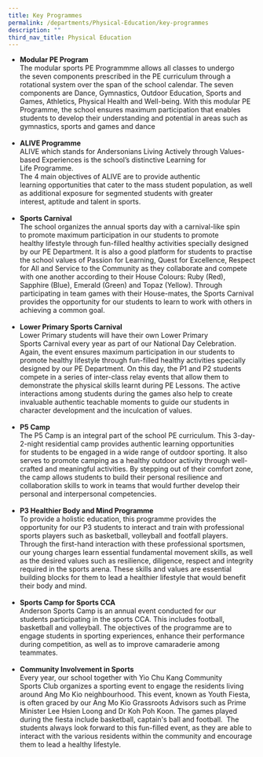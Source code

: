 ```yaml
---
title: Key Programmes
permalink: /departments/Physical-Education/key-programmes
description: ""
third_nav_title: Physical Education
---
```

<ul>
<li>
<div><strong>Modular PE Program</strong>&nbsp;</div>
<div>The modular sports PE Programmme allows all classes to undergo the&nbsp;seven components prescribed in the PE curriculum through a rotational&nbsp;system over the span of the school calendar. The seven components are&nbsp;Dance, Gymnastics, Outdoor Education, Sports and Games, Athletics,&nbsp;Physical Health and Well-being. With this modular PE Programme, the school&nbsp;ensures maximum participation that enables students to develop their&nbsp;understanding and potential in areas such as gymnastics, sports and&nbsp;games and dance</div>
<div>&nbsp;</div>
</li>
<li>
<div><strong>ALIVE Programme</strong>&nbsp;</div>
<div>ALIVE which stands for Andersonians Living Actively through Values-based Experiences is the school&rsquo;s distinctive Learning for Life&nbsp;Programme. &nbsp;</div>
<div>The 4 main objectives of ALIVE are to provide authentic learning&nbsp;opportunities that cater to the mass student population, as well as&nbsp;additional exposure for segmented students with greater interest,&nbsp;aptitude and talent in sports.</div>
<div>&nbsp;</div>
</li>
<li>
<div><strong>Sports Carnival</strong>&nbsp;</div>
<div>The school organizes the annual sports day with a carnival-like spin to&nbsp;promote maximum participation in our students to promote healthy&nbsp;lifestyle through fun-filled healthy activities specially designed by our PE&nbsp;Department. It is also a good platform for students to practise the school&nbsp;values of Passion for Learning, Quest for Excellence, Respect for All and&nbsp;Service to the Community as they collaborate and compete with one&nbsp;another according to their House Colours: Ruby (Red), Sapphire (Blue),&nbsp;Emerald (Green) and Topaz (Yellow). Through participating in team&nbsp;games with their House-mates, the Sports Carnival provides the&nbsp;opportunity for our students to learn to work with others in achieving a&nbsp;common goal.</div>
<div>&nbsp;</div>
</li>
<li>
<div><strong>Lower Primary Sports Carnival</strong>&nbsp;</div>
<div>Lower Primary students will have their own Lower Primary Sports&nbsp;Carnival every year as part of our National Day Celebration. Again, the&nbsp;event ensures maximum participation in our students to promote healthy&nbsp;lifestyle through fun-filled healthy activities specially designed by our PE&nbsp;Department. On this day, the P1 and P2 students compete in a series of&nbsp;inter-class relay events that allow them to demonstrate the physical skills&nbsp;learnt during PE Lessons. The active interactions among students during&nbsp;the games also help to create invaluable authentic teachable moments to&nbsp;guide our students in character development and the inculcation of&nbsp;values.</div>
<div>&nbsp;</div>
</li>
<li>
<div><strong>P5 Camp</strong>&nbsp;</div>
<div>The P5 Camp is an integral part of the school PE curriculum. This 3-day-2-night residential camp provides authentic learning opportunities for&nbsp;students to be engaged in a wide range of outdoor sporting. It also serves&nbsp;to promote camping as a healthy outdoor activity through well-crafted&nbsp;and meaningful activities. By stepping out of their comfort zone, the camp&nbsp;allows students to build their personal resilience and collaboration skills&nbsp;to work in teams that would further develop their personal and&nbsp;interpersonal competencies.</div>
<div>&nbsp;</div>
</li>
<li>
<div><strong>P3 Healthier Body and Mind Programme</strong>&nbsp;</div>
<div>To provide a holistic education, this programme provides the opportunity&nbsp;for our P3 students to interact and train with professional sports players&nbsp;such as basketball, volleyball and footfall players. Through the first-hand&nbsp;interaction with these professional sportsmen, our young charges learn&nbsp;essential fundamental movement skills, as well as the desired values such&nbsp;as resilience, diligence, respect and integrity required in the sports arena.&nbsp;These skills and values are essential building blocks for them to lead a&nbsp;healthier lifestyle that would benefit their body and mind.</div>
<div>&nbsp;</div>
</li>
<li>
<div><strong>Sports Camp for Sports CCA</strong>&nbsp;</div>
<div>Anderson Sports Camp is an annual event conducted for our students&nbsp;participating in the sports CCA. This includes football, basketball&nbsp;and volleyball. The objectives of the programme are to engage students in sporting experiences, enhance their performance during competition,&nbsp;as well as to improve camaraderie among teammates.</div>
<div>&nbsp;</div>
</li>
<li>
<div><strong>Community Involvement in Sports</strong>&nbsp;</div>
<div>Every year, our school together with Yio Chu Kang Community Sports&nbsp;Club organizes a sporting event to engage the residents living around Ang&nbsp;Mo Kio neighbourhood. This event, known as Youth Fiesta, is often graced&nbsp;by our Ang Mo Kio Grassroots Advisors such as Prime Minister Lee Hsien&nbsp;Loong and Dr Koh Poh Koon. The games played during the fiesta include&nbsp;basketball, captain's ball and football. &nbsp;The students always look forward to&nbsp;this fun-filled event, as they are able to interact with the various residents&nbsp;within the community and encourage them to lead a healthy lifestyle.</div>
</li>
</ul>